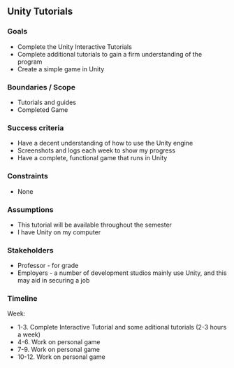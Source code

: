 ## Unity Tutorials

### Goals

-   Complete the Unity Interactive Tutorials
-   Complete additional tutorials to gain a firm understanding of the program
-   Create a simple game in Unity

### Boundaries / Scope

-   Tutorials and guides
-   Completed Game

### Success criteria

-   Have a decent understanding of how to use the Unity engine
-   Screenshots and logs each week to show my progress
-   Have a complete, functional game that runs in Unity

### Constraints

-   None

### Assumptions

-   This tutorial will be available throughout the semester
-   I have Unity on my computer

### Stakeholders

-   Professor - for grade
-   Employers - a number of development studios mainly use Unity, and this may aid in securing a job

### Timeline

Week:

-  1-3.      Complete Interactive Tutorial and some aditional tutorials (2-3 hours a week)
-  4-6.      Work on personal game
-  7-9.      Work on personal game
-  10-12.    Work on personal game
